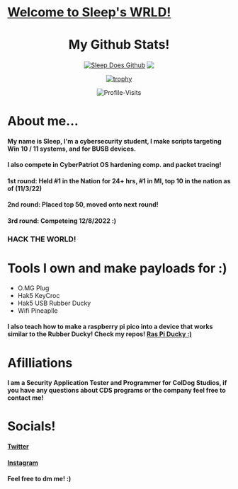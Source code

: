 <h1>
  <u>
  Welcome to Sleep's WRLD!
  </u>
</h1>
<div align="center">
<h1>
My Github Stats!
</h1>
<a href="https://github.com/Sl66p"><img align="center" src="https://github-readme-stats.vercel.app/api?username=Sl66p&show_icons=true&count_private=true&include_all_commits=true&theme=onedark&hide_border=true" alt="Sleep Does Github" /></a>  <a href="https://github.com/Sl66p"><img align="center" src="https://github-readme-stats.vercel.app/api/top-langs/?username=Sl66p&layout=compact&theme=onedark&hide_border=true" /></a> 

[![trophy](https://github-profile-trophy.vercel.app/?username=Sl66p&theme=onedark&no-frame=true)](https://github.com/Sl66p)

![Profile-Visits](https://profile-counter.glitch.me/Sl66p/count.svg)
</div>
<h1>
About me...
</h1>
<h4>
My name is Sleep, I'm a cybersecurity student, I make scripts targeting Win 10 / 11 systems, and for BUSB devices.
</h4>
<h4>
I also compete in CyberPatriot OS hardening comp. and packet tracing!
  </h4>
  <h4>
1st round: Held #1 in the Nation for 24+ hrs, #1 in MI, top 10 in the nation as of (11/3/22)
  </h4>
  <h4>
2nd round: Placed top 50, moved onto next round!
  </h4>
  <h4>
3rd round: Competeing 12/8/2022 :)
  </h4>
<h3>
HACK THE WORLD!
</h3>
<h1>
  Tools I own and make payloads for :)
</h1>
  <ul>
    <li>O.MG Plug</li>
    <li>Hak5 KeyCroc</li>
    <li>Hak5 USB Rubber Ducky</li>
    <li>Wifi Pineaplle</li>
    </ul>
      <h4>
       I also teach how to make a raspberry pi pico into a device that works similar to the Rubber Ducky! Check my repos!
        <a href=https://github.com/Sl66p/Ras-Pi-Pico-HID-Manipulator>Ras Pi Ducky :)</a>
  </h4>
  <h1>
Afilliations
</h1>
<h4>
I am a Security Application Tester and Programmer for ColDog Studios, if you have any questions about CDS programs or the company feel free to contact me!
</h4>
<h1>
Socials!
</h1>
<h4>
<a href=https://twitter.com/ayysl66p>Twitter</a>
</h4>
<h4>
<a href=https://www.instagram.com/envysleepy/>Instagram</a>
</h4>
<h4>
Feel free to dm me! :)
</h4>

